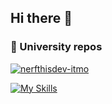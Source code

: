 ## Hi there 👋

### 🏢 University repos
[![nerfthisdev-itmo](https://img.shields.io/badge/GitHub-HUJI_ITMO-181717?style=for-the-badge&logo=github)]([https://github.com/huji-itmo](https://github.com/nerfthisdev-itmo))


[![My Skills](https://skillicons.dev/icons?i=java,go,ts,react,git,docker,c,python&theme=light)](https://skillicons.dev)
